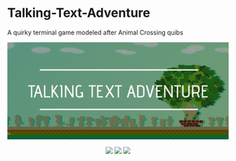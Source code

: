 # Talking-Text-Adventure
A quirky terminal game modeled after Animal Crossing quibs

<img src="https://raw.githubusercontent.com/boogiedev/talking-text-adventure/master/tta.png"> </img>

<p align="center">
  <img src="https://img.shields.io/badge/Fun%20Level-99%25-brightgreen?style=flat-square"></img>
  <img src="https://img.shields.io/github/repo-size/boogiedev/talking-text-adventure?style=flat-square"></img>
  <img src="https://img.shields.io/badge/Maintained%3F-nope-darkred?style=flat-square"></img>
</p>

